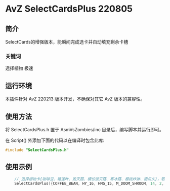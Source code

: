 # AvZ SelectCardsPlus 220805

## 简介

SelectCards的增强版本，能瞬间完成选卡并自动填充剩余卡槽

### 关键词

选择植物 极速

## 运行环境

本插件针对 AvZ 220213 版本开发，不确保对其它 AvZ 版本的兼容性。

## 使用方法

将 SelectCardsPlus.h 置于 AsmVsZombies/inc 目录后，编写脚本并运行即可。

在 Script() 外添加下面的代码以在编译时包含此库:

```c++
#include "SelectCardsPlus.h"
```

## 使用示例

```c++
    // 选择植物卡{咖啡豆、睡莲叶、毁灭菇、模仿毁灭菇、寒冰菇、樱桃炸弹、南瓜头}，若卡槽未被填满，则自动选择植物将其填满
    SelectCardsPlus({COFFEE_BEAN, HY_16, HMG_15, M_DOOM_SHROOM, 14, 2, PUMPKIN});
```

